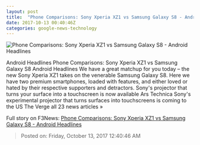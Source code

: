 ```yaml
---
layout: post
title:  "Phone Comparisons: Sony Xperia XZ1 vs Samsung Galaxy S8 - Android Headlines"
date: 2017-10-13 00:40:46Z
categories: google-news-technology
---
```


![Phone Comparisons: Sony Xperia XZ1 vs Samsung Galaxy S8 - Android Headlines](https://www.androidheadlines.com/wp-content/uploads/2017/10/Sony-XZ1-Samsung-S8-Comp-02.jpg)

Android Headlines Phone Comparisons: Sony Xperia XZ1 vs Samsung Galaxy S8 Android Headlines We have a great matchup for you today – the new Sony Xperia XZ1 takes on the venerable Samsung Galaxy S8. Here we have two premium smartphones, loaded with features, and either loved or hated by their respective supporters and detractors. Sony's projector that turns your surface into a touchscreen is now available Ars Technica Sony's experimental projector that turns surfaces into touchscreens is coming to the US The Verge all 23 news articles »


Full story on F3News: [Phone Comparisons: Sony Xperia XZ1 vs Samsung Galaxy S8 - Android Headlines](http://www.f3nws.com/n/rpBHaD)

> Posted on: Friday, October 13, 2017 12:40:46 AM
